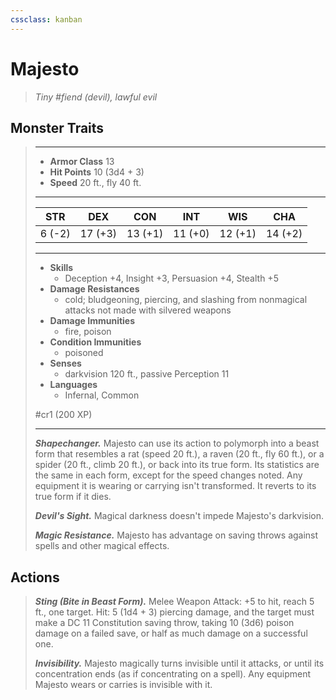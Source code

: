 ```yaml
---
cssclass: kanban
---
```


# Majesto
>*Tiny #fiend (devil), lawful evil*
## Monster Traits
>___
>- **Armor Class** 13
>- **Hit Points** 10 (3d4 + 3)
>- **Speed** 20 ft., fly 40 ft.
>___
>|STR|DEX|CON|INT|WIS|CHA|
>|:---:|:---:|:---:|:---:|:---:|:---:|
>|6 (-2)|17 (+3)|13 (+1)|11 (+0)|12 (+1)|14 (+2)|
>___
>- **Skills**
>	 - Deception +4, Insight +3, Persuasion +4, Stealth +5
>- **Damage Resistances**
>	 - cold; bludgeoning, piercing, and slashing from nonmagical attacks not made with silvered weapons
>- **Damage Immunities**
>	 - fire, poison
>- **Condition Immunities**
>	 - poisoned
>- **Senses**
>	 - darkvision 120 ft., passive Perception 11
>- **Languages**
>	 - Infernal, Common
>
> #cr1 (200 XP)
>___
>***Shapechanger.*** Majesto can use its action to polymorph into a beast form that resembles a rat (speed 20 ft.), a raven (20 ft., fly 60 ft.), or a spider (20 ft., climb 20 ft.), or back into its true form. Its statistics are the same in each form, except for the speed changes noted. Any equipment it is wearing or carrying isn't transformed. It reverts to its true form if it dies.  
>
>***Devil's Sight.*** Magical darkness doesn't impede Majesto's darkvision.  
>
>***Magic Resistance.*** Majesto has advantage on saving throws against spells and other magical effects.  
>
## Actions
>***Sting (Bite in Beast Form).*** Melee Weapon Attack: +5 to hit, reach 5 ft., one target. Hit: 5 (1d4 + 3) piercing damage, and the target must make a DC 11 Constitution saving throw, taking 10 (3d6) poison damage on a failed save, or half as much damage on a successful one.  
>
>***Invisibility.*** Majesto magically turns invisible until it attacks, or until its concentration ends (as if concentrating on a spell). Any equipment Majesto wears or carries is invisible with it.
